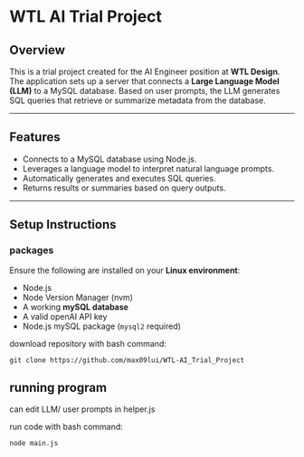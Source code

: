 # WTL AI Trial Project

## Overview

This is a trial project created for the AI Engineer position at **WTL Design**. The application sets up a server that connects a **Large Language Model (LLM)** to a MySQL database. Based on user prompts, the LLM generates SQL queries that retrieve or summarize metadata from the database.

---

## Features

- Connects to a MySQL database using Node.js.
- Leverages a language model to interpret natural language prompts.
- Automatically generates and executes SQL queries.
- Returns results or summaries based on query outputs.

---

## Setup Instructions

### packages

Ensure the following are installed on your **Linux environment**:

- Node.js
- Node Version Manager (nvm)
- A working **mySQL database**
- A valid openAI API key
- Node.js mySQL package (`mysql2` required)

download repository with bash command:
```shell
git clone https://github.com/max09lui/WTL-AI_Trial_Project
```

## running program

can edit LLM/ user prompts in helper.js

run code with bash command:
```shell
node main.js
```


